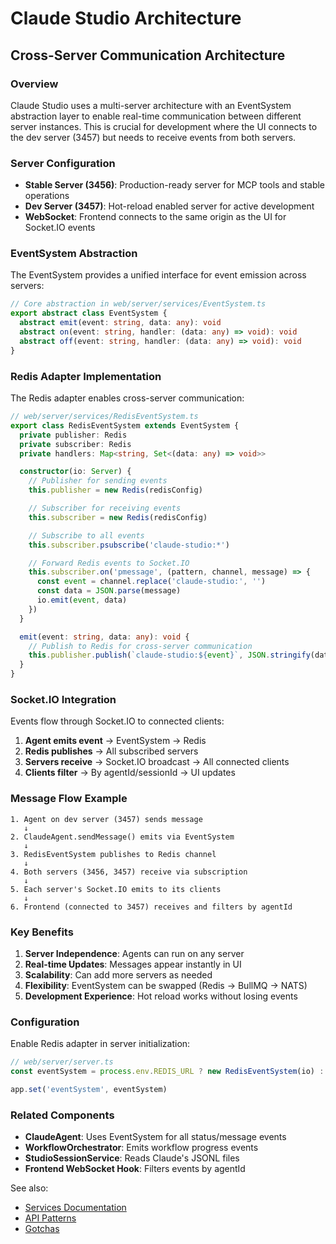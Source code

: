 # Claude Studio Architecture

## Cross-Server Communication Architecture

### Overview

Claude Studio uses a multi-server architecture with an EventSystem abstraction layer to enable real-time communication between different server instances. This is crucial for development where the UI connects to the dev server (3457) but needs to receive events from both servers.

### Server Configuration

- **Stable Server (3456)**: Production-ready server for MCP tools and stable operations
- **Dev Server (3457)**: Hot-reload enabled server for active development
- **WebSocket**: Frontend connects to the same origin as the UI for Socket.IO events

### EventSystem Abstraction

The EventSystem provides a unified interface for event emission across servers:

```typescript
// Core abstraction in web/server/services/EventSystem.ts
export abstract class EventSystem {
  abstract emit(event: string, data: any): void
  abstract on(event: string, handler: (data: any) => void): void
  abstract off(event: string, handler: (data: any) => void): void
}
```

### Redis Adapter Implementation

The Redis adapter enables cross-server communication:

```typescript
// web/server/services/RedisEventSystem.ts
export class RedisEventSystem extends EventSystem {
  private publisher: Redis
  private subscriber: Redis
  private handlers: Map<string, Set<(data: any) => void>>

  constructor(io: Server) {
    // Publisher for sending events
    this.publisher = new Redis(redisConfig)

    // Subscriber for receiving events
    this.subscriber = new Redis(redisConfig)

    // Subscribe to all events
    this.subscriber.psubscribe('claude-studio:*')

    // Forward Redis events to Socket.IO
    this.subscriber.on('pmessage', (pattern, channel, message) => {
      const event = channel.replace('claude-studio:', '')
      const data = JSON.parse(message)
      io.emit(event, data)
    })
  }

  emit(event: string, data: any): void {
    // Publish to Redis for cross-server communication
    this.publisher.publish(`claude-studio:${event}`, JSON.stringify(data))
  }
}
```

### Socket.IO Integration

Events flow through Socket.IO to connected clients:

1. **Agent emits event** → EventSystem → Redis
2. **Redis publishes** → All subscribed servers
3. **Servers receive** → Socket.IO broadcast → All connected clients
4. **Clients filter** → By agentId/sessionId → UI updates

### Message Flow Example

```
1. Agent on dev server (3457) sends message
   ↓
2. ClaudeAgent.sendMessage() emits via EventSystem
   ↓
3. RedisEventSystem publishes to Redis channel
   ↓
4. Both servers (3456, 3457) receive via subscription
   ↓
5. Each server's Socket.IO emits to its clients
   ↓
6. Frontend (connected to 3457) receives and filters by agentId
```

### Key Benefits

1. **Server Independence**: Agents can run on any server
2. **Real-time Updates**: Messages appear instantly in UI
3. **Scalability**: Can add more servers as needed
4. **Flexibility**: EventSystem can be swapped (Redis → BullMQ → NATS)
5. **Development Experience**: Hot reload works without losing events

### Configuration

Enable Redis adapter in server initialization:

```typescript
// web/server/server.ts
const eventSystem = process.env.REDIS_URL ? new RedisEventSystem(io) : new SocketIOEventSystem(io)

app.set('eventSystem', eventSystem)
```

### Related Components

- **ClaudeAgent**: Uses EventSystem for all status/message events
- **WorkflowOrchestrator**: Emits workflow progress events
- **StudioSessionService**: Reads Claude's JSONL files
- **Frontend WebSocket Hook**: Filters events by agentId

See also:

- [Services Documentation](./services.md#eventsystem)
- [API Patterns](./apis.md#websocket-events)
- [Gotchas](./gotchas.md#websocket-connection)
